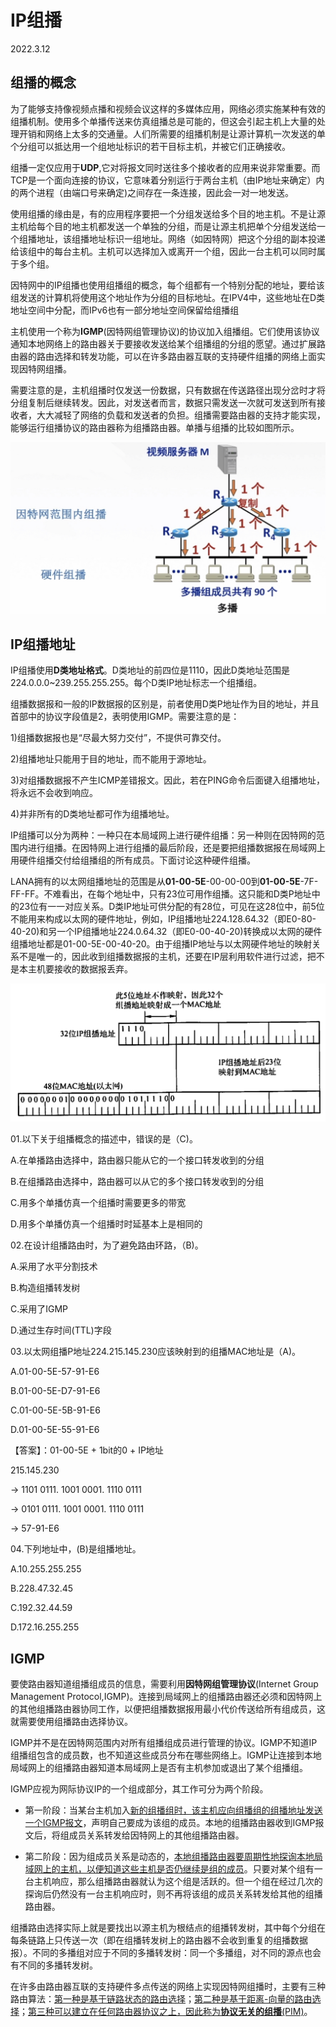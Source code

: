 # IP组播

2022.3.12

## 组播的概念

为了能够支持像视频点播和视频会议这样的多媒体应用，网络必须实施某种有效的组播机制。使用多个单播传送来仿真组播总是可能的，但这会引起主机上大量的处理开销和网络上太多的交通量。人们所需要的组播机制是让源计算机一次发送的单个分组可以抵达用一个组地址标识的若干目标主机，并被它们正确接收。

组播一定仅应用于**UDP**,它对将报文同时送往多个接收者的应用来说非常重要。而TCP是一个面向连接的协议，它意味着分别运行于两台主机（由IP地址来确定）内的两个进程（由端口号来确定)之间存在一条连接，因此会一对一地发送。

使用组播的缘由是，有的应用程序要把一个分组发送给多个目的地主机。不是让源主机给每个目的地主机都发送一个单独的分组，而是让源主机把单个分组发送给一个组播地址，该组播地址标识一组地址。网络（如因特网）把这个分组的副本投递给该组中的每台主机。主机可以选择加入或离开一个组，因此一台主机可以同时属于多个组。

因特网中的IP组播也使用组播组的概念，每个组都有一个特别分配的地址，要给该组发送的计算机将使用这个地址作为分组的目标地址。在IPV4中，这些地址在D类地址空间中分配，而IPv6也有一部分地址空间保留给组播组

主机使用一个称为**IGMP**(因特网组管理协议)的协议加入组播组。它们使用该协议通知本地网络上的路由器关于要接收发送给某个组播组的分组的愿望。通过扩展路由器的路由选择和转发功能，可以在许多路由器互联的支持硬件组播的网络上面实现因特网组播。

需要注意的是，主机组播时仅发送一份数据，只有数据在传送路径出现分岔时才将分组复制后继续转发。因此，对发送者而言，数据只需发送一次就可发送到所有接收者，大大减轻了网络的负载和发送者的负担。组播需要路由器的支持才能实现，能够运行组播协议的路由器称为组播路由器。单播与组播的比较如图所示。

<img src="resources/组播.jpg" alt="组播" style="zoom:50%;" />

## IP组播地址

IP组播使用**D类地址格式**。D类地址的前四位是1110，因此D类地址范围是224.0.0.0~239.255.255.255。每个D类IP地址标志一个组播组。

组播数据报和一般的IP数据报的区别是，前者使用D类P地址作为目的地址，并且首部中的协议字段值是2，表明使用IGMP。需要注意的是：

1)组播数据报也是“尽最大努力交付”，不提供可靠交付。

2)组播地址只能用于目的地址，而不能用于源地址。

3)对组播数据报不产生ICMP差错报文。因此，若在PING命令后面键入组播地址，将永远不会收到响应。

4)并非所有的D类地址都可作为组播地址。

IP组播可以分为两种：一种只在本局域网上进行硬件组播：另一种则在因特网的范围内进行组播。在因特网上进行组播的最后阶段，还是要把组播数据报在局域网上用硬件组播交付给组播组的所有成员。下面讨论这种硬件组播。

LANA拥有的以太网组播地址的范围是从**01-00-5E**-00-00-00到**01-00-5E**-7F-FF-FF。不难看出，在每个地址中，只有23位可用作组播。这只能和D类P地址中的23位有一一对应关系。D类IP地址可供分配的有28位，可见在这28位中，前5位不能用来构成以太网的硬件地址，例如，IP组播地址224.128.64.32（即E0-80-40-20)和另一个IP组播地址224.0.64.32（即E0-00-40-20)转换成以太网的硬件组播地址都是01-00-5E-00-40-20。由于组播IP地址与以太网硬件地址的映射关系不是唯一的，因此收到组播数据报的主机，还要在IP层利用软件进行过滤，把不是本主机要接收的数据报丢弃。

<img src="resources/D类IP地址与以太网组播地址的映射关系.png" alt="D类IP地址与以太网组播地址的映射关系" style="zoom:50%;" />

01.以下关于组播概念的描述中，错误的是（C)。

A.在单播路由选择中，路由器只能从它的一个接口转发收到的分组

B.在组播路由选择中，路由器可以从它的多个接口转发收到的分组

C.用多个单播仿真一个组播时需要更多的带宽

D.用多个单播仿真一个组播时时延基本上是相同的

02.在设计组播路由时，为了避免路由环路，（B)。

A.采用了水平分割技术

B.构造组播转发树

C.采用了IGMP

D.通过生存时间(TTL)字段

03.以太网组播P地址224.215.145.230应该映射到的组播MAC地址是（A)。

A.01-00-5E-57-91-E6

B.01-00-5E-D7-91-E6

C.01-00-5E-5B-91-E6

D.01-00-5E-55-91-E6

【答案】：01-00-5E + 1bit的0 + IP地址

215.145.230

 -> 1101 0111. 1001 0001. 1110 0111

 -> 0101 0111. 1001 0001. 1110 0111

 -> 57-91-E6

04.下列地址中，(B)是组播地址。

A.10.255.255.255

B.228.47.32.45

C.192.32.44.59

D.172.16.255.255

## IGMP

要使路由器知道组播组成员的信息，需要利用**因特网组管理协议**(Internet Group Management Protocol,IGMP)。连接到局域网上的组播路由器还必须和因特网上的其他组播路由器协同工作，以便把组播数据报用最小代价传送给所有组成员，这就需要使用组播路由选择协议。

IGMP并不是在因特网范围内对所有组播组成员进行管理的协议。IGMP不知道IP组播组包含的成员数，也不知道这些成员分布在哪些网络上。IGMP让连接到本地局域网上的组播路由器知道本局域网上是否有主机参加或退出了某个组播组。

IGMP应视为网际协议IP的一个组成部分，其工作可分为两个阶段。

* 第一阶段：当某台主机加入<u>新的组播组时，该主机应向组播组的组播地址发送一个IGMP报文</u>，声明自己要成为该组的成员。本地的组播路由器收到IGMP报文后，将组成员关系转发给因特网上的其他组播路由器。

* 第二阶段：因为组成员关系是动态的，<u>本地组播路由器要周期性地探询本地局域网上的主机，以便知道这些主机是否仍继续是组的成员</u>。只要对某个组有一台主机响应，那么组播路由器就认为这个组是活跃的。但一个组在经过几次的探询后仍然没有一台主机响应时，则不再将该组的成员关系转发给其他的组播路由器。

组播路由选择实际上就是要找出以源主机为根结点的组播转发树，其中每个分组在每条链路上只传送一次（即在组播转发树上的路由器不会收到重复的组播数据报）。不同的多播组对应于不同的多播转发树：同一个多播组，对不同的源点也会有不同的多播转发树。

在许多由路由器互联的支持硬件多点传送的网络上实现因特网组播时，主要有三种路由算法：<u>第一种是基于链路状态的路由选择</u>；<u>第二种是基于距离-向量的路由选择</u>；<u>第三种可以建立在任何路由器协议之上，因此称为**协议无关的组播**(PIM)</u>。